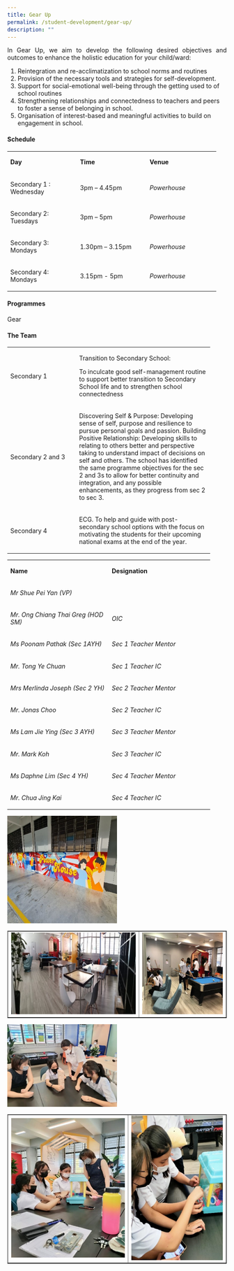 ```yaml
---
title: Gear Up
permalink: /student-development/gear-up/
description: ""
---
```

<p><p align="justify">In Gear Up, we aim to develop the following desired objectives and outcomes to enhance the holistic education for your child/ward:</p>
<ol>
<li>Reintegration and re-acclimatization to school norms and routines&nbsp;</li>
<li>Provision of the necessary tools and strategies for self-development.&nbsp;</li>
<li>Support for social-emotional well-being through the getting used to of school routines&nbsp;</li>
<li>Strengthening relationships and connectedness to teachers and peers to foster a sense of belonging in school.&nbsp;</li>
<li>Organisation of interest-based and meaningful activities to build on engagement in school.</li>
</ol>
<h4><strong>Schedule</strong></h4>
<table width="439">
<tbody>
<tr>
<td width="146">
<p><strong>Day</strong></p>
</td>
<td width="146">
<p><strong>Time</strong></p>
</td>
<td width="146">
<p><strong>Venue</strong></p>
</td>
</tr>
<tr>
<td width="146">
<p>Secondary 1 : Wednesday</p>
</td>
<td width="146">
<p>3pm &ndash; 4.45pm</p>
</td>
<td width="146">
<p><em>Powerhouse</em></p>
</td>
</tr>
<tr>
<td width="146">
<p>Secondary 2: Tuesdays</p>
</td>
<td width="146">
<p>3pm &ndash; 5pm</p>
</td>
<td width="146">
<p><em>Powerhouse</em></p>
</td>
</tr>
<tr>
<td width="146">
<p>Secondary 3: Mondays</p>
</td>
<td width="146">
<p>1.30pm &ndash; 3.15pm</p>
</td>
<td width="146">
<p><em>Powerhouse</em></p>
</td>
</tr>
<tr>
<td width="146">
<p>Secondary 4: Mondays</p>
</td>
<td width="146">
<p>3.15pm - 5pm</p>
</td>
<td width="146">
<p><em>Powerhouse</em></p>
</td>
</tr>
</tbody>
</table>
<h4><strong>Programmes</strong></h4>
<p>Gear</p>
<table>
<tbody>
<tr>
<td width="144">
<p>Secondary 1</p>
</td>
<td width="294">
<p>Transition to Secondary School:</p>
<p>To inculcate good self-management routine to support better transition to Secondary School life and to strengthen school connectedness</p>
</td>
</tr>
<tr>
<td width="144">
<p>Secondary 2 and 3</p>
</td>
<td width="294">
<p>Discovering Self &amp; Purpose: Developing sense of self, purpose and resilience to pursue personal goals and passion. Building Positive Relationship: Developing skills to relating to others better and&nbsp;perspective taking to understand impact of decisions on self and others. The school has identified the same programme objectives for the sec 2 and 3s to allow for better continuity and integration, and any possible enhancements, as they progress from sec 2 to sec 3.</p>
</td>
</tr>
<tr>
<td width="144">
<p>Secondary 4</p>
</td>
<td width="294">
<p>ECG. To help and guide with post-secondary school options with the focus on motivating the students for their upcoming national exams at the end of the year.</p>
</td>
</tr>
</tbody>
	<h4><strong>The Team</strong></h4>
<table width="439">
<tbody>
<tr>
<td width="219">
<p><strong>Name</strong></p>
</td>
<td width="219">
<p><strong>Designation</strong></p>
</td>
</tr>
<tr>
<td width="219">
<p><em>Mr Shue Pei Yan (VP)</em></p>
</td>
<td width="219">
<p>&nbsp;</p>
</td>
</tr>
<tr>
<td width="219">
<p><em>Mr. Ong Chiang Thai Greg (HOD SM)</em></p>
</td>
<td width="219">
<p><em>OIC</em></p>
</td>
</tr>
<tr>
<td width="219">
<p><em>Ms Poonam Pathak (Sec 1AYH)</em></p>
</td>
<td width="219">
<p><em>Sec 1 Teacher Mentor</em></p>
</td>
</tr>
<tr>
<td width="219">
<p><em>Mr. Tong Ye Chuan</em></p>
</td>
<td width="219">
<p><em>Sec 1 Teacher IC</em></p>
</td>
</tr>
<tr>
<td width="219">
<p><em>Mrs Merlinda Joseph (Sec 2 YH)</em></p>
</td>
<td width="219">
<p><em>Sec 2 Teacher Mentor</em></p>
</td>
</tr>
<tr>
<td width="219">
<p><em>Mr. Jonas Choo</em></p>
</td>
<td width="219">
<p><em>Sec 2 Teacher IC</em></p>
</td>
</tr>
<tr>
<td width="219">
<p><em>Ms Lam Jie Ying (Sec 3 AYH)</em></p>
</td>
<td width="219">
<p><em>Sec 3 Teacher Mentor</em></p>
</td>
</tr>
<tr>
<td width="219">
<p><em>Mr. Mark Koh</em></p>
</td>
<td width="219">
<p><em>Sec 3 Teacher IC</em></p>
</td>
</tr>
<tr>
<td width="219">
<p><em>Ms Daphne Lim (Sec 4 YH)</em></p>
</td>
<td width="219">
<p><em>Sec 4 Teacher Mentor</em></p>
</td>
</tr>
<tr>
<td width="219">
<p><em>Mr. Chua Jing Kai</em></p>
</td>
<td width="219">
<p><em>Sec 4 Teacher IC</em></p>
</td>
</tr>
</tbody>
</table>
<img style="width: 50%;" src="/images/gu1.jpg" />
<table style="border-collapse: collapse; width: 100%;" border="1">
<tbody>
<tr>
<td style="width: 60%;"><img src="/images/gu2.jpg"></td>
<td style="width: 40%;"><img src="/images/gu3.jpg"></td>
</tr>
</tbody>
</table>
<img style="width: 50%;" src="/images/gu4.jpg" />
<table style="border-collapse: collapse; width: 100%;" border="1">
<tbody>
<tr>
<td style="width: 55%;"><img src="/images/gu5.jpg"></td>
<td style="width: 45%;"><img src="/images/gu6.jpg"></td>
</tr>
</tbody>
</table>